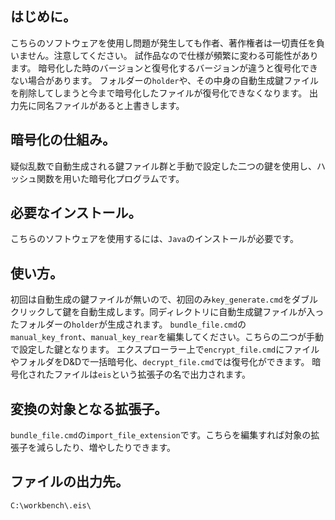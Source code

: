 ## はじめに。
こちらのソフトウェアを使用し問題が発生しても作者、著作権者は一切責任を負いません。注意してください。
試作品なので仕様が頻繁に変わる可能性があります。
暗号化した時のバージョンと復号化するバージョンが違うと復号化できない場合があります。
フォルダーの`holder`や、その中身の自動生成鍵ファイルを削除してしまうと今まで暗号化したファイルが復号化できなくなります。
出力先に同名ファイルがあると上書きします。
## 暗号化の仕組み。
疑似乱数で自動生成される鍵ファイル群と手動で設定した二つの鍵を使用し、ハッシュ関数を用いた暗号化プログラムです。
## 必要なインストール。
こちらのソフトウェアを使用するには、`Java`のインストールが必要です。
## 使い方。
初回は自動生成の鍵ファイルが無いので、初回のみ`key_generate.cmd`をダブルクリックして鍵を自動生成します。同ディレクトリに自動生成鍵ファイルが入ったフォルダーの`holder`が生成されます。
`bundle_file.cmd`の`manual_key_front`、`manual_key_rear`を編集してください。こちらの二つが手動で設定した鍵となります。
エクスプローラー上で`encrypt_file.cmd`にファイルやフォルダをD&Dで一括暗号化、`decrypt_file.cmd`では復号化ができます。
暗号化されたファイルは`eis`という拡張子の名で出力されます。
## 変換の対象となる拡張子。
`bundle_file.cmd`の`import_file_extension`です。こちらを編集すれば対象の拡張子を減らしたり、増やしたりできます。
## ファイルの出力先。
`C:\workbench\.eis\`
